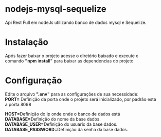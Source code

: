 # nodejs-mysql-sequelize
Api Rest Full em nodeJs utilizando banco de dados mysql e Sequelize.

# Instalação
Após fazer baixar o projeto acesse o diretório baixado e execute o comando <b>"npm install"</b> 
para baixar as dependencias do projeto

# Configuração
Edite o arquivo <b>".env"</b> para as configurações de sua necessidade:<br>
<b>PORT=</b> Definição da porta onde o projeto será inicializado, por padrão esta a porta 8098<br>

<b>HOST=</b>Definição do ip onde onde o banco de dados está<br>
<b>DATABASE=</b>Definição do nome da base dados.</br>
<b>DATABASE_USER=</b>Definição do usuario da base dados.</br>
<b>DATABASE_PASSWORD=</b>Definição da senha da base dados.</br>
